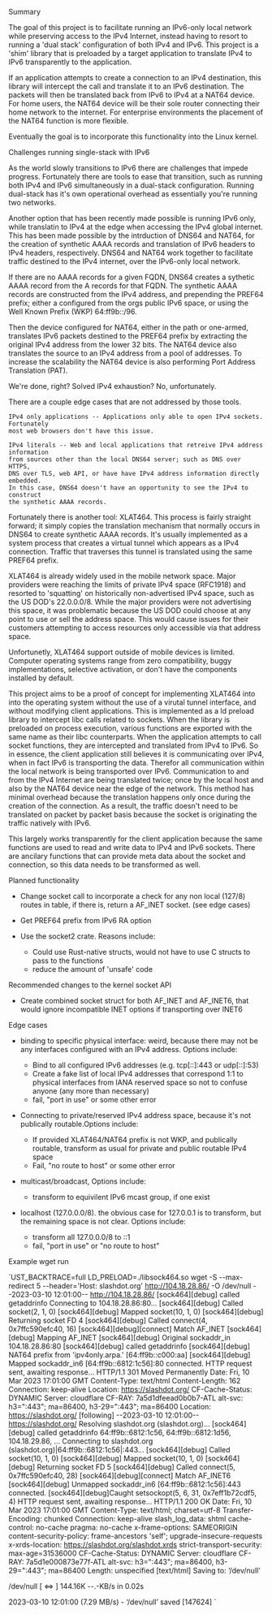 
Summary

The goal of this project is to facilitate running an IPv6-only local network while preserving access to the IPv4 Internet, instead having to resort to running a
'dual stack' configuration of both IPv4 and IPv6. This project is a 'shim'
library that is preloaded by a target application to translate IPv4 to IPv6
transparently to the application.

If an application attempts to create a connection to an IPv4 destination, this
library will intercept the call and translate it to an IPv6 destination. The
packets will then be translated back from IPv6 to IPv4 at a NAT64 device. For
home users, the NAT64 device will be their sole router connecting their home
network to the internet. For enterprise environments the placement of the NAT64
function is more flexible.

Eventually the goal is to incorporate this functionality into the Linux kernel.

Challenges running single-stack with IPv6

As the world slowly transitions to IPv6 there are challenges that impede 
progress. Fortunately there are tools to ease that transition, such as 
running both IPv4 and IPv6 simultaneously in a dual-stack configuration.
Running dual-stack has it's own operational overhead as essentially you're
running two networks.

Another option that has been recently made possible is running IPv6 only, while 
translatin to IPv4 at the edge when accessing the IPv4 global internet. This 
has been made possible by the intrduction of DNS64 and NAT64, for the creation
of synthetic AAAA records and translation of IPv6 headers to IPv4 headers, respectively. DNS64 and NAT64 work together to facilitate traffic destined to the IPv4 internet, 
over the IPv6-only local network.

If there are no AAAA records for a given FQDN, DNS64 creates a sythetic AAAA 
record from the A records for that FQDN. The synthetic AAAA records are constructed
from the IPv4 address, and prepending the PREF64 prefix; either a configured
from the orgs public IPv6 space, or using the Well Known Prefix (WKP) 64:ff9b::/96.

Then the device configured for NAT64, either in the path or one-armed, translates
IPv6 packets destined to the PREF64 prefix by extracting the original IPv4 address
from the lower 32 bits. The NAT64 device also translates the source to an IPv4
address from a pool of addresses. To increase the scalability the NAT64 device 
is also performing Port Address Translation (PAT).

We're done, right? Solved IPv4 exhaustion? No, unfortunately.

There are a couple edge cases that are not addressed by those tools.

    IPv4 only applications -- Applications only able to open IPv4 sockets. Fortunately 
    most web browsers don't have this issue.

    IPv4 literals -- Web and local applications that retreive IPv4 address information 
    from sources other than the local DNS64 server; such as DNS over HTTPS,
    DNS over TLS, web API, or have have IPv4 address information directly embedded. 
    In this case, DNS64 doesn't have an opportunity to see the IPv4 to construct 
    the synthetic AAAA records.

Fortunately there is another tool: XLAT464. This process is fairly straight forward;
it simply copies the translation mechanism that normally occurs in DNS64 to create 
synthetic AAAA records. It's usually implemented as a system process that creates
a virtual tunnel which appears as a IPv4 connection. Traffic that traverses this 
tunnel is translated using the same PREF64 prefix.

XLAT464 is already widely used in the mobile network space. Major providers were
reaching the limits of private IPv4 space (RFC1918) and resorted to 'squatting'
on historically non-advertised IPv4 space, such as the US DOD's 22.0.0.0/8. While
the major providers were not advertising this space, it was problematic because 
the US DOD could choose at any point to use or sell the address space. This 
would cause issues for their customers attempting to access resources only
accessible via that address space.

Unfortunetly, XLAT464 support outside of mobile devices is limited. Computer 
operating systems range from zero compatibility, buggy implementations, selective
activation, or don't have the components installed by default.

This project aims to be a proof of concept for implementing XLAT464 into into the
operating system without the use of a virutal tunnel interface, and without modifying 
client applications. This is implemented as a ld preload library to intercept 
libc calls related to sockets. When the library is preloaded on process execution, 
various functions are exported with the same name as their libc counterparts. When
the application attempts to call socket functions, they are intercepted and translated
from IPv4 to IPv6. So in essence, the client application still believes it is
communicating over IPv4, when in fact IPv6 is transporting the data. Therefor all
communication within the local network is being transported over IPv6. Communication
to and from the IPv4 Internet are being translated twice; once by the local host
and also by the NAT64 device near the edge of the network. This method has minimal
overhead because the translation happens only once during the creation of the connection. 
As a result, the traffic doesn't need to be translated on packet by packet basis
because the socket is originating the traffic natively with IPv6.

This largely works transparently for the client application because the same functions
are used to read and write data to IPv4 and IPv6 sockets. There are ancilary functions
that can provide meta data about the socket and connection, so this data needs to
be transformed as well.


Planned functionality

* Change socket call to incorporate a check for any non local (127/8) routes in table, if there is, return a AF_INET socket. (see edge cases)

* Get PREF64 prefix from IPv6 RA option

* Use the socket2 crate. Reasons include:
    * Could use Rust-native structs, would not have to use C structs to pass to the functions
    * reduce the amount of 'unsafe' code

Recommended changes to the kernel socket API

* Create combined socket struct for both AF_INET and AF_INET6, that would ignore incompatible INET options if transporting over INET6


Edge cases

* binding to specific physical interface: weird, because there may not be any interfaces configured with an IPv4 address. Options include:
    * Bind to all configured IPv6 addresses (e.g. tcp[::]:443 or udp[::]:53)
    * Create a fake list of local IPv4 addresses that correspond 1:1 to physical interfaces from IANA reserved space so not to confuse anyone (any more than necessary)
    * fail, "port in use" or some other error

* Connecting to private/reserved IPv4 address space, because it's not publically routable.Options include:
    * If provided XLAT464/NAT64 prefix is not WKP, and publically routable, transform as usual for private and public routable IPv4 space
    * Fail, "no route to host" or some other error

* multicast/broadcast, Options include:
    * transform to equivilent IPv6 mcast group, if one exist

* localhost (127.0.0.0/8). the obvious case for 127.0.0.1 is to transform, but the remaining space is not clear. Options include:
    * transform all 127.0.0.0/8 to ::1
    * fail, "port in use" or "no route to host"


Example wget run

`UST_BACKTRACE=full LD_PRELOAD=./libsock464.so wget -S --max-redirect 5 --header='Host: slashdot.org' http://104.18.28.86/ -O /dev/null
--2023-03-10 12:01:00--  http://104.18.28.86/
[sock464][debug] called getaddrinfo
Connecting to 104.18.28.86:80... 
[sock464][debug] Called socket(2, 1, 0)
[sock464][debug]  Mapped socket(10, 1, 0)
[sock464][debug] Returning socket FD 4
[sock464][debug] Called connect(4, 0x7ffc590efc40, 16)
[sock464][debug][connect] Match AF_INET
[sock464][debug] Mapping AF_INET
[sock464][debug] Original sockaddr_in 104.18.28.86:80
[sock464][debug] called getaddrinfo
[sock464][debug] NAT64 prefix from 'ipv4only.arpa.' [64:ff9b::c000:aa]
[sock464][debug] Mapped sockaddr_in6 [64:ff9b::6812:1c56]:80
connected.
HTTP request sent, awaiting response... 
  HTTP/1.1 301 Moved Permanently
  Date: Fri, 10 Mar 2023 17:01:00 GMT
  Content-Type: text/html
  Content-Length: 162
  Connection: keep-alive
  Location: https://slashdot.org/
  CF-Cache-Status: DYNAMIC
  Server: cloudflare
  CF-RAY: 7a5d1dfeead0b0b7-ATL
  alt-svc: h3=":443"; ma=86400, h3-29=":443"; ma=86400
Location: https://slashdot.org/ [following]
--2023-03-10 12:01:00--  https://slashdot.org/
Resolving slashdot.org (slashdot.org)... [sock464][debug] called getaddrinfo
64:ff9b::6812:1c56, 64:ff9b::6812:1d56, 104.18.29.86, ...
Connecting to slashdot.org (slashdot.org)|64:ff9b::6812:1c56|:443... 
[sock464][debug] Called socket(10, 1, 0)
[sock464][debug]  Mapped socket(10, 1, 0)
[sock464][debug] Returning socket FD 5
[sock464][debug] Called connect(5, 0x7ffc590efc40, 28)
[sock464][debug][connect] Match AF_INET6
[sock464][debug] Unmapped sockaddr_in6 [64:ff9b::6812:1c56]:443
connected.
[sock464][debug]Caught setsockopt(5, 6, 31, 0x7eff1b72cdf5, 4)
HTTP request sent, awaiting response... 
  HTTP/1.1 200 OK
  Date: Fri, 10 Mar 2023 17:01:00 GMT
  Content-Type: text/html; charset=utf-8
  Transfer-Encoding: chunked
  Connection: keep-alive
  slash_log_data: shtml
  cache-control: no-cache
  pragma: no-cache
  x-frame-options: SAMEORIGIN
  content-security-policy: frame-ancestors 'self'; upgrade-insecure-requests
  x-xrds-location: https://slashdot.org/slashdot.xrds
  strict-transport-security: max-age=31536000
  CF-Cache-Status: DYNAMIC
  Server: cloudflare
  CF-RAY: 7a5d1e000873e77f-ATL
  alt-svc: h3=":443"; ma=86400, h3-29=":443"; ma=86400
Length: unspecified [text/html]
Saving to: ‘/dev/null’

/dev/null                              [ <=>                                                          ] 144.16K  --.-KB/s    in 0.02s   

2023-03-10 12:01:00 (7.29 MB/s) - ‘/dev/null’ saved [147624]
`